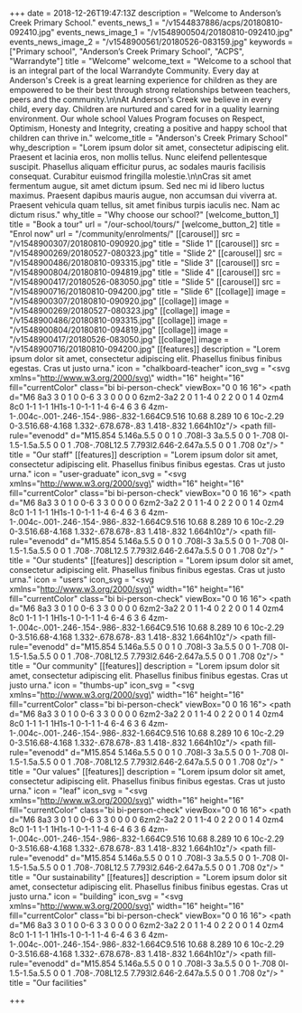 +++
date = 2018-12-26T19:47:13Z
description = "Welcome to Anderson’s Creek Primary School."
events_news_1 = "/v1544837886/acps/20180810-092410.jpg"
events_news_image_1 = "/v1548900504/20180810-092410.jpg"
events_news_image_2 = "/v1548900561/20180526-083159.jpg"
keywords = ["Primary school", "Anderson’s Creek Primary School", "ACPS", "Warrandyte"]
title = "Welcome"
welcome_text = "Welcome to a school that is an integral part of the local Warrandyte  Community. Every day at Anderson's Creek is a great learning experience  for children as they are empowered to be their best through strong  relationships between teachers, peers and the community.\n\nAt Anderson's Creek we believe in every child, every day. Children  are nurtured and cared for in a quality learning environment. Our whole  school Values Program focuses on Respect, Optimism, Honesty and  Integrity, creating a positive and happy school that children can thrive  in."
welcome_title = "Anderson's Creek Primary School"
why_description = "Lorem ipsum dolor sit amet, consectetur adipiscing elit. Praesent et lacinia eros, non mollis tellus. Nunc eleifend pellentesque suscipit. Phasellus aliquam efficitur purus, ac sodales mauris facilisis consequat. Curabitur euismod fringilla molestie.\n\nCras sit amet fermentum augue, sit amet dictum ipsum. Sed nec mi id libero luctus maximus. Praesent dapibus mauris augue, non accumsan dui viverra at. Praesent vehicula quam tellus, sit amet finibus turpis iaculis nec. Nam ac dictum risus."
why_title = "Why choose our school?"
[welcome_button_1]
title = "Book a tour"
url = "/our-school/tours/"
[welcome_button_2]
title = "Enrol now"
url = "/community/enrolments/"
[[carousel]]
src = "/v1548900307/20180810-090920.jpg"
title = "Slide 1"
[[carousel]]
src = "/v1548900269/20180527-080323.jpg"
title = "Slide 2"
[[carousel]]
src = "/v1548900486/20180810-093315.jpg"
title = "Slide 3"
[[carousel]]
src = "/v1548900804/20180810-094819.jpg"
title = "Slide 4"
[[carousel]]
src = "/v1548900417/20180526-083050.jpg"
title = "Slide 5"
[[carousel]]
src = "/v1548900716/20180810-094200.jpg"
title = "Slide 6"
[[collage]]
image = "/v1548900307/20180810-090920.jpg"
[[collage]]
image = "/v1548900269/20180527-080323.jpg"
[[collage]]
image = "/v1548900486/20180810-093315.jpg"
[[collage]]
image = "/v1548900804/20180810-094819.jpg"
[[collage]]
image = "/v1548900417/20180526-083050.jpg"
[[collage]]
image = "/v1548900716/20180810-094200.jpg"
[[features]]
description = "Lorem ipsum dolor sit amet, consectetur adipiscing elit. Phasellus finibus finibus egestas. Cras ut justo urna."
icon = "chalkboard-teacher"
icon_svg = "<svg xmlns=\"http://www.w3.org/2000/svg\" width=\"16\" height=\"16\" fill=\"currentColor\" class=\"bi bi-person-check\" viewBox=\"0 0 16 16\">   <path d=\"M6 8a3 3 0 1 0 0-6 3 3 0 0 0 0 6zm2-3a2 2 0 1 1-4 0 2 2 0 0 1 4 0zm4 8c0 1-1 1-1 1H1s-1 0-1-1 1-4 6-4 6 3 6 4zm-1-.004c-.001-.246-.154-.986-.832-1.664C9.516 10.68 8.289 10 6 10c-2.29 0-3.516.68-4.168 1.332-.678.678-.83 1.418-.832 1.664h10z\"/>   <path fill-rule=\"evenodd\" d=\"M15.854 5.146a.5.5 0 0 1 0 .708l-3 3a.5.5 0 0 1-.708 0l-1.5-1.5a.5.5 0 0 1 .708-.708L12.5 7.793l2.646-2.647a.5.5 0 0 1 .708 0z\"/> </svg>"
title = "Our staff"
[[features]]
description = "Lorem ipsum dolor sit amet, consectetur adipiscing elit. Phasellus finibus finibus egestas. Cras ut justo urna."
icon = "user-graduate"
icon_svg = "<svg xmlns=\"http://www.w3.org/2000/svg\" width=\"16\" height=\"16\" fill=\"currentColor\" class=\"bi bi-person-check\" viewBox=\"0 0 16 16\">   <path d=\"M6 8a3 3 0 1 0 0-6 3 3 0 0 0 0 6zm2-3a2 2 0 1 1-4 0 2 2 0 0 1 4 0zm4 8c0 1-1 1-1 1H1s-1 0-1-1 1-4 6-4 6 3 6 4zm-1-.004c-.001-.246-.154-.986-.832-1.664C9.516 10.68 8.289 10 6 10c-2.29 0-3.516.68-4.168 1.332-.678.678-.83 1.418-.832 1.664h10z\"/>   <path fill-rule=\"evenodd\" d=\"M15.854 5.146a.5.5 0 0 1 0 .708l-3 3a.5.5 0 0 1-.708 0l-1.5-1.5a.5.5 0 0 1 .708-.708L12.5 7.793l2.646-2.647a.5.5 0 0 1 .708 0z\"/> </svg>"
title = "Our students"
[[features]]
description = "Lorem ipsum dolor sit amet, consectetur adipiscing elit. Phasellus finibus finibus egestas. Cras ut justo urna."
icon = "users"
icon_svg = "<svg xmlns=\"http://www.w3.org/2000/svg\" width=\"16\" height=\"16\" fill=\"currentColor\" class=\"bi bi-person-check\" viewBox=\"0 0 16 16\">   <path d=\"M6 8a3 3 0 1 0 0-6 3 3 0 0 0 0 6zm2-3a2 2 0 1 1-4 0 2 2 0 0 1 4 0zm4 8c0 1-1 1-1 1H1s-1 0-1-1 1-4 6-4 6 3 6 4zm-1-.004c-.001-.246-.154-.986-.832-1.664C9.516 10.68 8.289 10 6 10c-2.29 0-3.516.68-4.168 1.332-.678.678-.83 1.418-.832 1.664h10z\"/>   <path fill-rule=\"evenodd\" d=\"M15.854 5.146a.5.5 0 0 1 0 .708l-3 3a.5.5 0 0 1-.708 0l-1.5-1.5a.5.5 0 0 1 .708-.708L12.5 7.793l2.646-2.647a.5.5 0 0 1 .708 0z\"/> </svg>"
title = "Our community"
[[features]]
description = "Lorem ipsum dolor sit amet, consectetur adipiscing elit. Phasellus finibus finibus egestas. Cras ut justo urna."
icon = "thumbs-up"
icon_svg = "<svg xmlns=\"http://www.w3.org/2000/svg\" width=\"16\" height=\"16\" fill=\"currentColor\" class=\"bi bi-person-check\" viewBox=\"0 0 16 16\">   <path d=\"M6 8a3 3 0 1 0 0-6 3 3 0 0 0 0 6zm2-3a2 2 0 1 1-4 0 2 2 0 0 1 4 0zm4 8c0 1-1 1-1 1H1s-1 0-1-1 1-4 6-4 6 3 6 4zm-1-.004c-.001-.246-.154-.986-.832-1.664C9.516 10.68 8.289 10 6 10c-2.29 0-3.516.68-4.168 1.332-.678.678-.83 1.418-.832 1.664h10z\"/>   <path fill-rule=\"evenodd\" d=\"M15.854 5.146a.5.5 0 0 1 0 .708l-3 3a.5.5 0 0 1-.708 0l-1.5-1.5a.5.5 0 0 1 .708-.708L12.5 7.793l2.646-2.647a.5.5 0 0 1 .708 0z\"/> </svg>"
title = "Our values"
[[features]]
description = "Lorem ipsum dolor sit amet, consectetur adipiscing elit. Phasellus finibus finibus egestas. Cras ut justo urna."
icon = "leaf"
icon_svg = "<svg xmlns=\"http://www.w3.org/2000/svg\" width=\"16\" height=\"16\" fill=\"currentColor\" class=\"bi bi-person-check\" viewBox=\"0 0 16 16\">   <path d=\"M6 8a3 3 0 1 0 0-6 3 3 0 0 0 0 6zm2-3a2 2 0 1 1-4 0 2 2 0 0 1 4 0zm4 8c0 1-1 1-1 1H1s-1 0-1-1 1-4 6-4 6 3 6 4zm-1-.004c-.001-.246-.154-.986-.832-1.664C9.516 10.68 8.289 10 6 10c-2.29 0-3.516.68-4.168 1.332-.678.678-.83 1.418-.832 1.664h10z\"/>   <path fill-rule=\"evenodd\" d=\"M15.854 5.146a.5.5 0 0 1 0 .708l-3 3a.5.5 0 0 1-.708 0l-1.5-1.5a.5.5 0 0 1 .708-.708L12.5 7.793l2.646-2.647a.5.5 0 0 1 .708 0z\"/> </svg>"
title = "Our sustainability"
[[features]]
description = "Lorem ipsum dolor sit amet, consectetur adipiscing elit. Phasellus finibus finibus egestas. Cras ut justo urna."
icon = "building"
icon_svg = "<svg xmlns=\"http://www.w3.org/2000/svg\" width=\"16\" height=\"16\" fill=\"currentColor\" class=\"bi bi-person-check\" viewBox=\"0 0 16 16\">   <path d=\"M6 8a3 3 0 1 0 0-6 3 3 0 0 0 0 6zm2-3a2 2 0 1 1-4 0 2 2 0 0 1 4 0zm4 8c0 1-1 1-1 1H1s-1 0-1-1 1-4 6-4 6 3 6 4zm-1-.004c-.001-.246-.154-.986-.832-1.664C9.516 10.68 8.289 10 6 10c-2.29 0-3.516.68-4.168 1.332-.678.678-.83 1.418-.832 1.664h10z\"/>   <path fill-rule=\"evenodd\" d=\"M15.854 5.146a.5.5 0 0 1 0 .708l-3 3a.5.5 0 0 1-.708 0l-1.5-1.5a.5.5 0 0 1 .708-.708L12.5 7.793l2.646-2.647a.5.5 0 0 1 .708 0z\"/> </svg>"
title = "Our facilities"

+++
